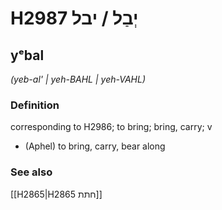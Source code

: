 # H2987 יְבַל / יבל

## yᵉbal

_(yeb-al' | yeh-BAHL | yeh-VAHL)_

### Definition

corresponding to H2986; to bring; bring, carry; v

- (Aphel) to bring, carry, bear along

### See also

[[H2865|H2865 חתת]]
